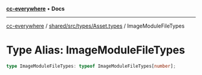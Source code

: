 [**cc-everywhere**](../../../../../index.md) • **Docs**

***

[cc-everywhere](../../../../../index.md) / [shared/src/types/Asset.types](../index.md) / ImageModuleFileTypes

# Type Alias: ImageModuleFileTypes

```ts
type ImageModuleFileTypes: typeof ImageModuleFileTypes[number];
```
